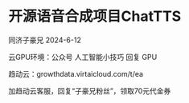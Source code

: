 # 开源语音合成项目ChatTTS

同济子豪兄 2024-6-12

云GPU环境：公众号 人工智能小技巧 回复 GPU

趋动云：growthdata.virtaicloud.com/t/ea

加趋动云客服，回复“子豪兄粉丝”，领取70元代金券
